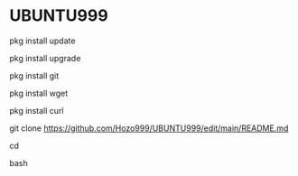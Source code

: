 # UBUNTU999
pkg install update

pkg install upgrade

pkg install git

pkg install wget 

pkg install curl

git clone https://github.com/Hozo999/UBUNTU999/edit/main/README.md

cd

bash 
